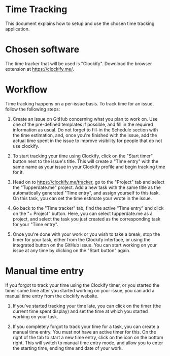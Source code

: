 # Time Tracking

This document explains how to setup and use the chosen time tracking application.

# Chosen software

The time tracker that will be used is "Clockify". Download the browser extension at https://clockify.me/.

# Workflow

Time tracking happens on a per-issue basis. To track time for an issue, follow the following steps:

1. Create an issue on GitHub concerning what you plan to work on. Use one of the pre-defined templates if possible, and fill in the required information as usual. Do not forget to fill-in the Schedule section with the time estimation, and, once you're finished with the issue, add the actual time spent in the issue to improve visibility for people that do not use clockify.

2. To start tracking your time using Clockify, click on the "Start timer" button next to the issue's title. This will create a "Time entry" with the same name as your issue in your Clockify profile and begin tracking time for it.

3. Head on to https://clockify.me/tracker, go to the "Project" tab and select the "Tupperdate.me" project. Add a new task with the same title as the automatically generated "Time entry", and assign yourself to this task. On this task, you can set the time estimate your wrote in the issue.

4. Go back to the "Time tracker" tab, find the active "Time entry" and click on the "+ Project" button. Here, you can select tupperdate.me as a project, and select the task you just created as the corresponding task for your "Time entry".

5. Once you're done with your work or you wish to take a break, stop the timer for your task, either from the Clockify interface, or using the integrated button on the GitHub issue. You can start working on your issue at any time by clicking on the "Start button" again.

# Manual time entry

If you forgot to track your time using the Clockify timer, or you started the timer some time after you started working on your issue, you can add a manual time entry from the clockify website.

1. If you've started tracking your time late, you can click on the timer (the current time spent display) and set the time at which you started working on your task.

2. If you completely forgot to track your time for a task, you can create a manual time entry. You must not have an active timer for this. On the right of the tab to start a new time entry, click on the icon on the bottom right. This will switch to manual time entry mode, and allow you to enter the starting time, ending time and date of your work.